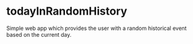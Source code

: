 # todayInRandomHistory
Simple web app which provides the user with a random historical event based on the current day.
